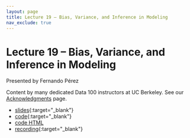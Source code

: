 ```yaml
---
layout: page
title: Lecture 19 – Bias, Variance, and Inference in Modeling
nav_exclude: true
---
```


# Lecture 19 – Bias, Variance, and Inference in Modeling

Presented by Fernando Pérez

Content by many dedicated Data 100 instructors at UC Berkeley. See our [Acknowledgments](../../acks) page.

- [slides](https://docs.google.com/presentation/d/1bVA5EwdtTyc8YmpvZ0APEy0gx3TRxL_Lanie-mkvYUk/edit?usp=sharing){:target="_blank"}
- [code](https://data100.datahub.berkeley.edu/hub/user-redirect/git-pull?repo=https%3A%2F%2Fgithub.com%2FDS-100%2Ffa23-student&urlpath=lab%2Ftree%2Ffa23-student%2Flecture%2Flec19%2Flec19.ipynb&branch=main){:target="_blank"}
- [code HTML](../../resources/assets/lectures/lec19/lec19.html)
- [recording](https://youtu.be/7pYtmOD7tL4){:target="_blank"}
